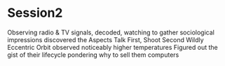 # Session2
  Observing radio & TV signals, decoded, watching to gather sociological impressions
    discovered the Aspects
      Talk First, Shoot Second
      Wildly Eccentric Orbit
    observed noticeably higher temperatures
    Figured out the gist of their lifecycle
    pondering why to sell them computers


